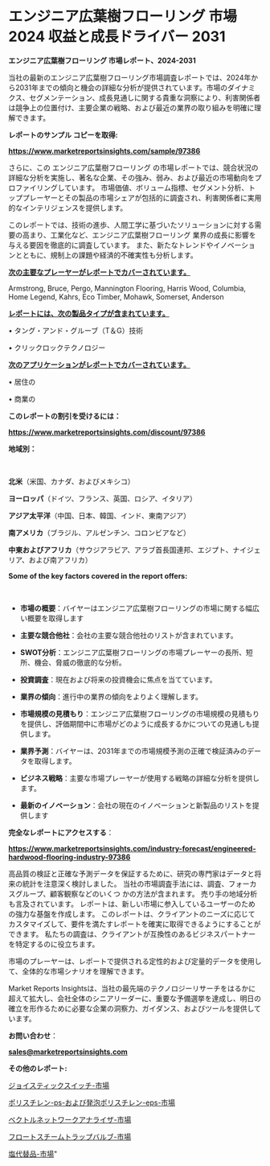 # エンジニア広葉樹フローリング 市場 2024 収益と成長ドライバー 2031

<strong>エンジニア広葉樹フローリング 市場レポート、2024-2031</strong>

当社の最新のエンジニア広葉樹フローリング市場調査レポートでは、2024年から2031年までの傾向と機会の詳細な分析が提供されています。市場のダイナミクス、セグメンテーション、成長見通しに関する貴重な洞察により、利害関係者は競争上の位置付け、主要企業の戦略、および最近の業界の取り組みを明確に理解できます。



<strong>レポートのサンプル コピーを取得:</strong> <a href=https://www.marketreportsinsights.com/sample/97386>

<strong><u>https://www.marketreportsinsights.com/sample/97386</u></strong></a>

さらに、この エンジニア広葉樹フローリング の市場レポートでは、競合状況の詳細な分析を実施し、著名な企業、その強み、弱み、および最近の市場動向をプロファイリングしています。 市場価値、ボリューム指標、セグメント分析、トッププレーヤーとその製品の市場シェアが包括的に調査され、利害関係者に実用的なインテリジェンスを提供します。

このレポートでは、技術の進歩、人間工学に基づいたソリューションに対する需要の高まり、工業化など、エンジニア広葉樹フローリング 業界の成長に影響を与える要因を徹底的に調査しています。 また、新たなトレンドやイノベーションとともに、規制上の課題や経済的不確実性も分析します。



<strong><u>次の主要なプレーヤーがレポートでカバーされています。</u></strong>

Armstrong, Bruce, Pergo, Mannington Flooring, Harris Wood, Columbia, Home Legend, Kahrs, Eco Timber, Mohawk, Somerset, Anderson



<strong><u><b>レポートには、次の製品タイプが含まれています。</b></u></strong>

• タング・アンド・グルーブ（T＆G）技術

• クリックロックテクノロジー



<strong><u><b>次のアプリケーションがレポートでカバーされています。</b></u></strong>

• 居住の

• 商業の



<strong><b>このレポートの割引を受けるには：</b></strong>

<a href=https://www.marketreportsinsights.com/discount/97386>

<strong><u>https://www.marketreportsinsights.com/discount/97386</u></strong></a>



<strong>地域別：</strong>

<strong> </strong>



<strong>北米</strong>（米国、カナダ、およびメキシコ）



<strong>ヨーロッパ</strong>（ドイツ、フランス、英国、ロシア、イタリア）



<strong>アジア太平洋</strong>（中国、日本、韓国、インド、東南アジア）



<strong>南アメリカ</strong>（ブラジル、アルゼンチン、コロンビアなど）



<strong>中東およびアフリカ</strong>（サウジアラビア、アラブ首長国連邦、エジプト、ナイジェリア、および南アフリカ）



<strong>Some of the key factors covered in the report offers:</strong>

<strong> </strong>
<ul>
  <li>

<strong>市場の概要</strong>：バイヤーはエンジニア広葉樹フローリングの市場に関する幅広い概要を取得します</li>
  <li>

<strong>主要な競合他社</strong>：会社の主要な競合他社のリストが含まれています。</li>
  <li>

<strong>SWOT分析</strong>：エンジニア広葉樹フローリングの市場プレーヤーの長所、短所、機会、脅威の徹底的な分析。</li>
  <li>

<strong>投資調査</strong>：現在および将来の投資機会に焦点を当てています。</li>
  <li>

<strong>業界の傾向</strong>：進行中の業界の傾向をよりよく理解します。</li>
  <li>

<strong>市場規模の見積もり</strong>：エンジニア広葉樹フローリングの市場規模の見積もり を提供し、評価期間中に市場がどのように成長するかについての見通しも提供します。</li>
  <li>

<strong>業界予測</strong>：バイヤーは、2031年までの市場規模予測の正確で検証済みのデータを取得します。</li>
  <li>

<strong>ビジネス戦略</strong>：主要な市場プレーヤーが使用する戦略の詳細な分析を提供します。</li>
  <li>

<strong>最新のイノベーション</strong>：会社の現在のイノベーションと新製品のリストを提供します</li>
</ul>


<strong>完全なレポートにアクセスする</strong>：

<a href=https://www.marketreportsinsights.com/industry-forecast/engineered-hardwood-flooring-industry-97386>

<strong><u>https://www.marketreportsinsights.com/industry-forecast/engineered-hardwood-flooring-industry-97386</u></strong></a>

高品質の検証と正確な予測データを保証するために、研究の専門家はデータと将来の統計を注意深く検討しました。 当社の市場調査手法には、調査、フォーカスグループ、顧客観察などのいくつ かの方法が含まれます。 売り手の地域分析も言及されています。 レポートは、新しい市場に参入しているユーザーのための強力な基盤を作成します。 このレポートは、クライアントのニーズに応じてカスタマイズして、要件を満たすレポートを確実に取得できるようにすることができます。 私たちの調査は、クライアントが互換性のあるビジネスパートナーを特定するのに役立ちます。

市場のプレーヤーは、レポートで提供される定性的および定量的データを使用して、全体的な市場シナリオを理解できます。

Market Reports Insightsは、当社の最先端のテクノロジーリサーチをはるかに超えて拡大し、会社全体のシニアリーダーに、重要な予備選挙を達成し、明日の確立を形作るために必要な企業の洞察力、ガイダンス、およびツールを提供しています。



<strong><b>お問い合わせ</b></strong>：

<a href=mailto:sales@marketreportsinsights.com>

<strong><u>sales@marketreportsinsights.com</u></strong></a>



<strong>その他のレポート:</strong>

<a href=https://www.linkedin.com/pulse/ジョイスティックスイッチ-市場-2030-年までの需要に焦点を当てた-2023-srv6f/>ジョイスティックスイッチ-市場</a>

<a href=https://www.linkedin.com/pulse/ポリスチレン-ps-および発泡ポリスチレン-eps-市場-2023-競争分析と事業成長-2030-pr-news-hub-tzt0f/>ポリスチレン-ps-および発泡ポリスチレン-eps-市場</a>

<a href=https://www.linkedin.com/pulse/ベクトルネットワークアナライザ-市場-2023-新興市場-将来の動向と市場需要-2030-market-tribunal-rr20f/>ベクトルネットワークアナライザ-市場</a>

<a href=https://www.linkedin.com/pulse/フロートスチームトラップバルブ-市場-2023-年のダイナミクスとビジネストレンド-2030-pr-news-hub-fijwf/>フロートスチームトラップバルブ-市場</a>

<a href=https://www.linkedin.com/pulse/塩代替品-市場-2023-総利益と主要ベンダー-2030-data-dive-discoveries-24-analysis-s9t9f/>塩代替品-市場</a>"

